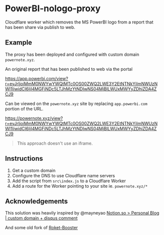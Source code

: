 # PowerBI-nologo-proxy
Cloudflare worker which removes the MS PowerBI logo from a report that has been share via publish to web.

## Example
The proxy has been deployed and configured with custom domain `powernote.xyz`.

An original report that has been published to web via the portal

https://app.powerbi.com/view?r=eyJrIjoiMmM0NWYwYWQtMTc0OS00ZWQ2LWE3Y2EtNTNkYjlmNWUzNWI1IiwidCI6IjI4MGFiNDc5LTJhMzYtNDIwNS04MjBlLWUxMWYyZDhiZDA4ZCJ9

Can be viewed on the `powernote.xyz` site by replacing `app.powerbi.com` portion of the URL.

https://powernote.xyz/view?r=eyJrIjoiMmM0NWYwYWQtMTc0OS00ZWQ2LWE3Y2EtNTNkYjlmNWUzNWI1IiwidCI6IjI4MGFiNDc5LTJhMzYtNDIwNS04MjBlLWUxMWYyZDhiZDA4ZCJ9
> This approach doesn't use an iframe.

## Instructions

1. Get a custom domain
2. Configure the DNS to use Cloudflare name servers
3. Add the script from `src\index.js` to a Cloudflare Worker
4. Add a route for the Worker pointing to your site ie. `powernote.xyz/*` 

## Acknowledgements
This solution was heavily inspired by @mayneyao [Notion.so > Personal Blog | custom domain + disqus comment](https://gist.github.com/mayneyao/b9fefc9625b76f70488e5d8c2a99315d)

And some old fork of [Roket-Booster](https://github.com/booster-labs/rocket-booster)
